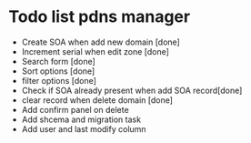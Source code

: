 # Todo list pdns manager

* Create SOA when add new domain [done]
* Increment serial when edit zone [done]
* Search form [done]
* Sort options [done]
* filter options [done]
* Check if SOA already present when add SOA record[done]
* clear record when delete domain [done]
* Add confirm panel on delete
* Add shcema and migration task
* Add user and last modify column

